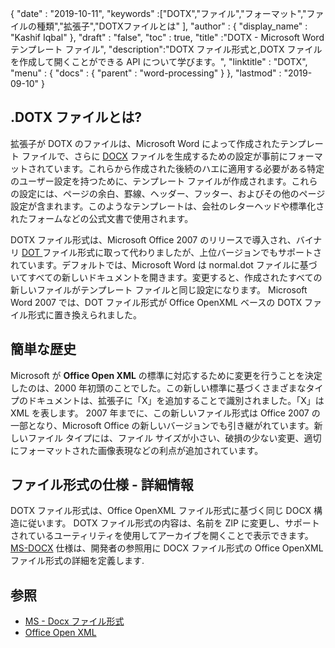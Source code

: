 {
  "date" : "2019-10-11",
  "keywords" :["DOTX","ファイル","フォーマット","ファイルの種類","拡張子","DOTXファイルとは" ],
  "author" : {
    "display_name" : "Kashif Iqbal"
},
  "draft" : "false",
  "toc" : true,
  "title" :"DOTX - Microsoft Word テンプレート ファイル",
  "description":"DOTX ファイル形式と,DOTX ファイルを作成して開くことができる API について学びます。",
  "linktitle" : "DOTX",
  "menu" : {
    "docs" : {
      "parent" : "word-processing"
}
},
  "lastmod" : "2019-09-10"
}

## .DOTX ファイルとは?

拡張子が DOTX のファイルは、Microsoft Word によって作成されたテンプレート ファイルで、さらに [DOCX](/word-processing/docx/) ファイルを生成するための設定が事前にフォーマットされています。これらから作成された後続のハエに適用する必要がある特定のユーザー設定を持つために、テンプレート ファイルが作成されます。これらの設定には、ページの余白、罫線、ヘッダー、フッター、およびその他のページ設定が含まれます。このようなテンプレートは、会社のレターヘッドや標準化されたフォームなどの公式文書で使用されます。

DOTX ファイル形式は、Microsoft Office 2007 のリリースで導入され、バイナリ [DOT ](/ワープロ/ドット/) ファイル形式に取って代わりましたが、上位バージョンでもサポートされています。デフォルトでは、Microsoft Word は normal.dot ファイルに基づいてすべての新しいドキュメントを開きます。変更すると、作成されたすべての新しいファイルがテンプレート ファイルと同じ設定になります。 Microsoft Word 2007 では、DOT ファイル形式が Office OpenXML ベースの DOTX ファイル形式に置き換えられました。

## 簡単な歴史 ##

Microsoft が **Office Open XML** の標準に対応するために変更を行うことを決定したのは、2000 年初頭のことでした。この新しい標準に基づくさまざまなタイプのドキュメントは、拡張子に「X」を追加することで識別されました。「X」は XML を表します。 2007 年までに、この新しいファイル形式は Office 2007 の一部となり、Microsoft Office の新しいバージョンでも引き継がれています。新しいファイル タイプには、ファイル サイズが小さい、破損の少ない変更、適切にフォーマットされた画像表現などの利点が追加されています。

## ファイル形式の仕様 - 詳細情報

DOTX ファイル形式は、Office OpenXML ファイル形式に基づく同じ DOCX 構造に従います。 DOTX ファイル形式の内容は、名前を ZIP に変更し、サポートされているユーティリティを使用してアーカイブを開くことで表示できます。 [MS-DOCX](https://msdn.microsoft.com/en-us/library/dd773189(v#office.12).aspx) 仕様は、開発者の参照用に DOCX ファイル形式の Office OpenXML ファイル形式の詳細を定義します.

## 参照 ##

* [MS - Docx ファイル形式](https://msdn.microsoft.com/en-us/library/dd773189(v#office.12).aspx)
* [Office Open XML](http://officeopenxml.com/)

